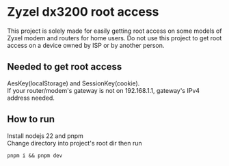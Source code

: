 # Zyzel dx3200 root access

This project is solely made for easily getting root access on some models of Zyxel modem and routers for home users.
Do not use this project to get root access on a device owned by ISP or by another person.

## Needed to get root access

AesKey(localStorage) and SessionKey(cookie).\
If your router/modem's gateway is not on 192.168.1.1, gateway's IPv4 address needed.

## How to run

Install nodejs 22 and pnpm\
Change directory into project's root dir then run

```console
pnpm i && pnpm dev
```
